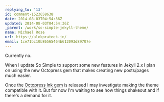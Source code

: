 ```yaml
---
replying_to: '13'
id: comment-1523658638
date: 2014-08-03T04:54:36Z
updated: 2014-08-03T04:54:36Z
_parent: /work/so-simple-jekyll-theme/
name: Michael Rose
url: https://alokprateek.in/
email: 1ce71bc10b86565464b612093d89707e
---
```


Currently no.

When I update So Simple to support some new features in Jekyll 2.x I plan on
using the new Octopress gem that makes creating new posts/pages much easier.

Once the [Octopress Ink gem](https://github.com/octopress/ink) is released I may
investigate making the theme compatible with it. But for now I'm waiting to see
how things shakeout and if there's a demand for it.

